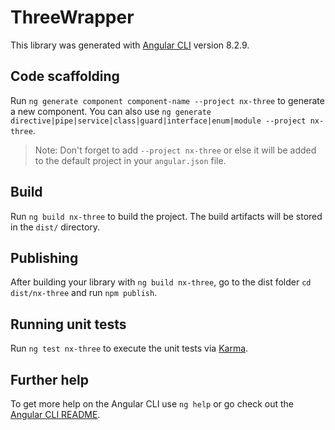 # ThreeWrapper

This library was generated with [Angular CLI](https://github.com/angular/angular-cli) version 8.2.9.

## Code scaffolding

Run `ng generate component component-name --project nx-three` to generate a new component. You can also use `ng generate directive|pipe|service|class|guard|interface|enum|module --project nx-three`.
> Note: Don't forget to add `--project nx-three` or else it will be added to the default project in your `angular.json` file. 

## Build

Run `ng build nx-three` to build the project. The build artifacts will be stored in the `dist/` directory.

## Publishing

After building your library with `ng build nx-three`, go to the dist folder `cd dist/nx-three` and run `npm publish`.

## Running unit tests

Run `ng test nx-three` to execute the unit tests via [Karma](https://karma-runner.github.io).

## Further help

To get more help on the Angular CLI use `ng help` or go check out the [Angular CLI README](https://github.com/angular/angular-cli/blob/master/README.md).
